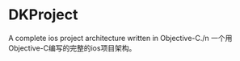 # DKProject
A complete ios project architecture written in Objective-C./n
一个用Objective-C编写的完整的ios项目架构。
